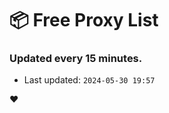 # :package: Free Proxy List
### Updated every 15 minutes.

- Last updated: `2024-05-30 19:57`

:heart:
